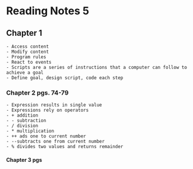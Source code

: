 # Reading Notes 5

## Chapter 1

    - Access content
    - Modify content
    - Program rules
    - React to events
    - Scripts are a series of instructions that a computer can follow to achieve a goal
    - Define goal, design script, code each step

### Chapter 2 pgs. 74-79

    - Expression results in single value
    - Expressions rely on operators
    - + addition
    - - subtraction
    - / division
    - * multiplication
    - ++ ads one to current number
    - --subtracts one from current number
    - % divides two values and returns remainder

#### Chapter 3 pgs
